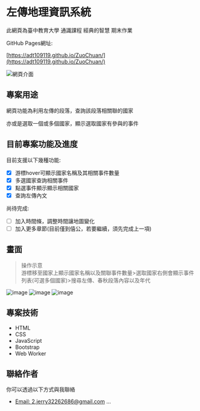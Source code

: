 # 左傳地理資訊系統
此網頁為臺中教育大學 通識課程 經典的智慧 期末作業

GitHub Pages網址:

[https://adt109119.github.io/ZuoChuan/](https://adt109119.github.io/ZuoChuan/)

![網頁介面](https://github.com/ADT109119/ZuoChuan/assets/106337749/375b3e1a-994c-4398-b4e2-e606ddfa93f2)


## 專案用途

網頁功能為利用左傳的段落，查詢該段落相關聯的國家

亦或是選取一個或多個國家，顯示選取國家有參與的事件

## 目前專案功能及進度

目前支援以下幾種功能:
- [x] 游標hover可顯示國家名稱及其相關事件數量
- [x] 多選國家查詢相關事件
- [x] 點選事件顯示顯示相關國家
- [x] 查詢左傳內文

尚待完成:
- [ ] 加入時間條，調整時間讓地圖變化
- [ ] 加入更多章節(目前僅到僖公，若要繼續，須先完成上一項)

## 畫面

> 操作示意  
> 游標移至國家上顯示國家名稱以及關聯事件數量>選取國家右側會顯示事件列表(可選多個國家)>搜尋左傳、春秋段落內容以及年代

![image](https://github.com/ADT109119/ZuoChuan/assets/106337749/ee868e1b-87d3-4c3e-8126-674e7e11049a)
![image](https://github.com/ADT109119/ZuoChuan/assets/106337749/bb6385b7-eb4b-4391-8268-c4b2909d795e)
![image](https://github.com/ADT109119/ZuoChuan/assets/106337749/f2b70e84-41da-4360-9b19-bc6f547aafbc)

## 專案技術

- HTML
- CSS
- JavaScript
- Bootstrap
- Web Worker

## 聯絡作者

你可以透過以下方式與我聯絡

- [Email: 2.jerry32262686@gmail.com](mailto:2.jerry32262686@gmail.com)
...
